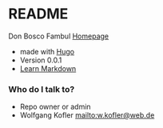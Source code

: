# README #

Don Bosco Fambul [Homepage](http://www.donboscofambul.org/)

* made with [Hugo ](http://gohugo.io/)
* Version 0.0.1
* [Learn Markdown](https://bitbucket.org/tutorials/markdowndemo)


### Who do I talk to? ###

* Repo owner or admin
* Wolfgang Kofler <mailto:w.kofler@web.de> 


